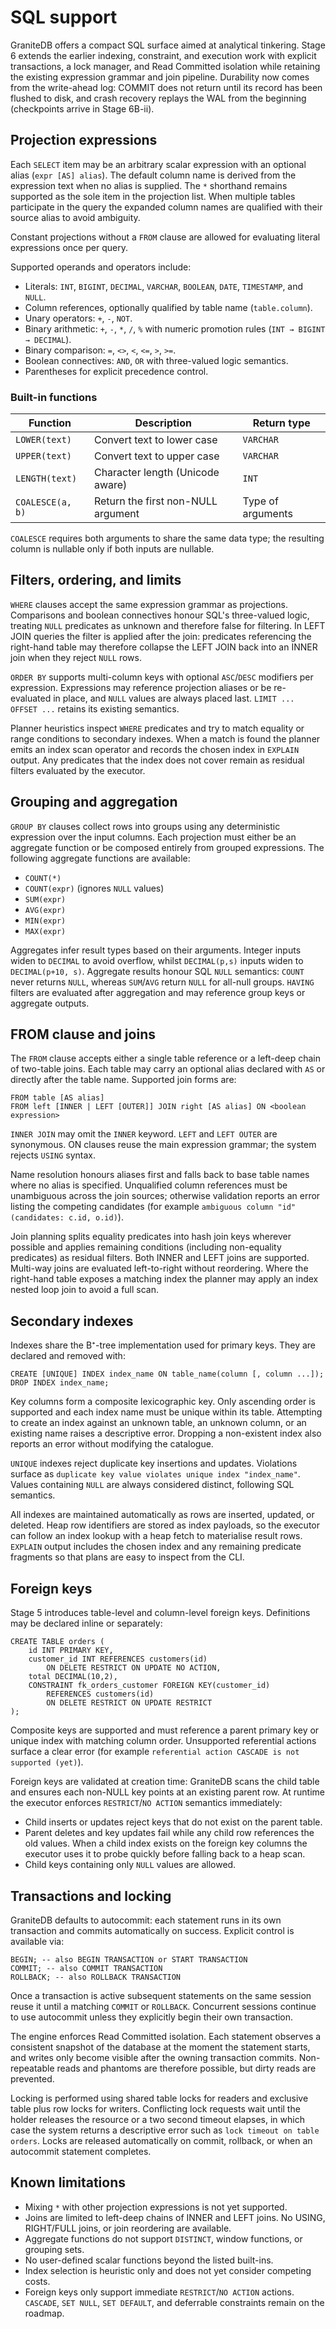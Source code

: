 # SQL support

GraniteDB offers a compact SQL surface aimed at analytical tinkering. Stage 6
extends the earlier indexing, constraint, and execution work with explicit
transactions, a lock manager, and Read Committed isolation while retaining the
existing expression grammar and join pipeline. Durability now comes from the
write-ahead log: COMMIT does not return until its record has been flushed to
disk, and crash recovery replays the WAL from the beginning (checkpoints arrive
in Stage 6B-ii).

## Projection expressions

Each `SELECT` item may be an arbitrary scalar expression with an optional alias
(`expr [AS] alias`). The default column name is derived from the expression text
when no alias is supplied. The `*` shorthand remains supported as the sole item
in the projection list. When multiple tables participate in the query the
expanded column names are qualified with their source alias to avoid ambiguity.

Constant projections without a `FROM` clause are allowed for evaluating literal
expressions once per query.

Supported operands and operators include:

* Literals: `INT`, `BIGINT`, `DECIMAL`, `VARCHAR`, `BOOLEAN`, `DATE`,
  `TIMESTAMP`, and `NULL`.
* Column references, optionally qualified by table name (`table.column`).
* Unary operators: `+`, `-`, `NOT`.
* Binary arithmetic: `+`, `-`, `*`, `/`, `%` with numeric promotion rules
  (`INT → BIGINT → DECIMAL`).
* Binary comparison: `=`, `<>`, `<`, `<=`, `>`, `>=`.
* Boolean connectives: `AND`, `OR` with three-valued logic semantics.
* Parentheses for explicit precedence control.

### Built-in functions

| Function | Description | Return type |
| --- | --- | --- |
| `LOWER(text)` | Convert text to lower case | `VARCHAR` |
| `UPPER(text)` | Convert text to upper case | `VARCHAR` |
| `LENGTH(text)` | Character length (Unicode aware) | `INT` |
| `COALESCE(a, b)` | Return the first non-NULL argument | Type of arguments |

`COALESCE` requires both arguments to share the same data type; the resulting
column is nullable only if both inputs are nullable.

## Filters, ordering, and limits

`WHERE` clauses accept the same expression grammar as projections. Comparisons
and boolean connectives honour SQL's three-valued logic, treating `NULL`
predicates as unknown and therefore false for filtering. In LEFT JOIN queries
the filter is applied after the join: predicates referencing the right-hand
table may therefore collapse the LEFT JOIN back into an INNER join when they
reject `NULL` rows.

`ORDER BY` supports multi-column keys with optional `ASC`/`DESC` modifiers per
expression. Expressions may reference projection aliases or be re-evaluated in
place, and `NULL` values are always placed last. `LIMIT ... OFFSET ...` retains
its existing semantics.

Planner heuristics inspect `WHERE` predicates and try to match equality or
range conditions to secondary indexes. When a match is found the planner emits
an index scan operator and records the chosen index in `EXPLAIN` output. Any
predicates that the index does not cover remain as residual filters evaluated
by the executor.

## Grouping and aggregation

`GROUP BY` clauses collect rows into groups using any deterministic expression
over the input columns. Each projection must either be an aggregate function or
be composed entirely from grouped expressions. The following aggregate
functions are available:

* `COUNT(*)`
* `COUNT(expr)` (ignores `NULL` values)
* `SUM(expr)`
* `AVG(expr)`
* `MIN(expr)`
* `MAX(expr)`

Aggregates infer result types based on their arguments. Integer inputs widen to
`DECIMAL` to avoid overflow, whilst `DECIMAL(p,s)` inputs widen to
`DECIMAL(p+10, s)`. Aggregate results honour SQL `NULL` semantics: `COUNT` never
returns `NULL`, whereas `SUM`/`AVG` return `NULL` for all-null groups. `HAVING`
filters are evaluated after aggregation and may reference group keys or
aggregate outputs.

## FROM clause and joins

The `FROM` clause accepts either a single table reference or a left-deep chain
of two-table joins. Each table may carry an optional alias declared with `AS`
or directly after the table name. Supported join forms are:

```
FROM table [AS alias]
FROM left [INNER | LEFT [OUTER]] JOIN right [AS alias] ON <boolean expression>
```

`INNER JOIN` may omit the `INNER` keyword. `LEFT` and `LEFT OUTER` are
synonymous. ON clauses reuse the main expression grammar; the system rejects
`USING` syntax.

Name resolution honours aliases first and falls back to base table names where
no alias is specified. Unqualified column references must be unambiguous across
the join sources; otherwise validation reports an error listing the competing
candidates (for example `ambiguous column "id" (candidates: c.id, o.id)`).

Join planning splits equality predicates into hash join keys wherever possible
and applies remaining conditions (including non-equality predicates) as
residual filters. Both INNER and LEFT joins are supported. Multi-way joins are
evaluated left-to-right without reordering. Where the right-hand table exposes a
matching index the planner may apply an index nested loop join to avoid a full
scan.

## Secondary indexes

Indexes share the B⁺-tree implementation used for primary keys. They are
declared and removed with:

```
CREATE [UNIQUE] INDEX index_name ON table_name(column [, column ...]);
DROP INDEX index_name;
```

Key columns form a composite lexicographic key. Only ascending order is
supported and each index name must be unique within its table. Attempting to
create an index against an unknown table, an unknown column, or an existing
name raises a descriptive error. Dropping a non-existent index also reports an
error without modifying the catalogue.

`UNIQUE` indexes reject duplicate key insertions and updates. Violations surface
as `duplicate key value violates unique index "index_name"`. Values containing
`NULL` are always considered distinct, following SQL semantics.

All indexes are maintained automatically as rows are inserted, updated, or
deleted. Heap row identifiers are stored as index payloads, so the executor can
follow an index lookup with a heap fetch to materialise result rows. `EXPLAIN`
output includes the chosen index and any remaining predicate fragments so that
plans are easy to inspect from the CLI.

## Foreign keys

Stage 5 introduces table-level and column-level foreign keys. Definitions may
be declared inline or separately:

```
CREATE TABLE orders (
    id INT PRIMARY KEY,
    customer_id INT REFERENCES customers(id)
        ON DELETE RESTRICT ON UPDATE NO ACTION,
    total DECIMAL(10,2),
    CONSTRAINT fk_orders_customer FOREIGN KEY(customer_id)
        REFERENCES customers(id)
        ON DELETE RESTRICT ON UPDATE RESTRICT
);
```

Composite keys are supported and must reference a parent primary key or unique
index with matching column order. Unsupported referential actions surface a
clear error (for example `referential action CASCADE is not supported (yet)`).

Foreign keys are validated at creation time: GraniteDB scans the child table and
ensures each non-NULL key points at an existing parent row. At runtime the
executor enforces `RESTRICT`/`NO ACTION` semantics immediately:

* Child inserts or updates reject keys that do not exist on the parent table.
* Parent deletes and key updates fail while any child row references the old
  values. When a child index exists on the foreign key columns the executor uses
  it to probe quickly before falling back to a heap scan.
* Child keys containing only `NULL` values are allowed.

## Transactions and locking

GraniteDB defaults to autocommit: each statement runs in its own transaction and
commits automatically on success. Explicit control is available via:

```
BEGIN; -- also BEGIN TRANSACTION or START TRANSACTION
COMMIT; -- also COMMIT TRANSACTION
ROLLBACK; -- also ROLLBACK TRANSACTION
```

Once a transaction is active subsequent statements on the same session reuse it
until a matching `COMMIT` or `ROLLBACK`. Concurrent sessions continue to use
autocommit unless they explicitly begin their own transaction.

The engine enforces Read Committed isolation. Each statement observes a
consistent snapshot of the database at the moment the statement starts, and
writes only become visible after the owning transaction commits. Non-repeatable
reads and phantoms are therefore possible, but dirty reads are prevented.

Locking is performed using shared table locks for readers and exclusive table
plus row locks for writers. Conflicting lock requests wait until the holder
releases the resource or a two second timeout elapses, in which case the system
returns a descriptive error such as `lock timeout on table orders`. Locks are
released automatically on commit, rollback, or when an autocommit statement
completes.

## Known limitations

* Mixing `*` with other projection expressions is not yet supported.
* Joins are limited to left-deep chains of INNER and LEFT joins. No USING,
  RIGHT/FULL joins, or join reordering are available.
* Aggregate functions do not support `DISTINCT`, window functions, or grouping
  sets.
* No user-defined scalar functions beyond the listed built-ins.
* Index selection is heuristic only and does not yet consider competing costs.
* Foreign keys only support immediate `RESTRICT`/`NO ACTION` actions. `CASCADE`,
  `SET NULL`, `SET DEFAULT`, and deferrable constraints remain on the roadmap.

